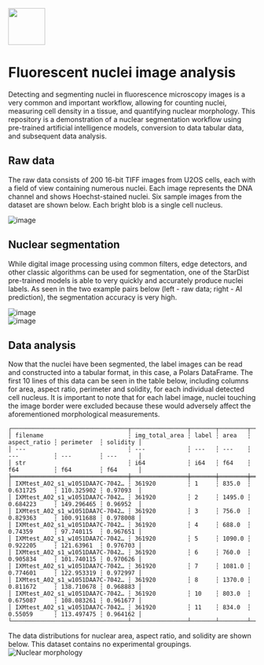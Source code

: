 <img src='https://github.com/user-attachments/assets/fbcad6ab-513b-4a26-9a9e-502767f8ed41' style='height: 75px; width: auto;'>  

# Fluorescent nuclei image analysis
Detecting and segmenting nuclei in fluorescence microscopy images is a very common and important workflow, allowing for counting nuclei, measuring cell density in a tissue, and quantifying nuclear morphology. This repository is a demonstration of a nuclear segmentation workflow using pre-trained artificial intelligence models, conversion to data tabular data, and subsequent data analysis.

## Raw data
The raw data consists of 200 16-bit TIFF images from U2OS cells, each with a field of view containing numerous nuclei. Each image represents the DNA channel and shows Hoechst-stained nuclei. Six sample images from the dataset are shown below. Each bright blob is a single cell nucleus.

![image](https://github.com/user-attachments/assets/a8b3a4d7-214c-4d00-afe1-9e865ddb7447)

## Nuclear segmentation
While digital image processing using common filters, edge detectors, and other classic algorithms can be used for segmentation, one of the StarDist pre-trained models is able to very quickly and accurately produce nuclei labels. As seen in the two example pairs below (left - raw data; right - AI prediction), the segmentation accuracy is very high.

![image](https://github.com/user-attachments/assets/fbcad6ab-513b-4a26-9a9e-502767f8ed41)  
![image](https://github.com/user-attachments/assets/926dbcd4-8cea-48fd-a9a3-d1e17cd3e233)

## Data analysis
Now that the nuclei have been segmented, the label images can be read and constructed into a tabular format, in this case, a Polars DataFrame. The first 10 lines of this data can be seen in the table below, including columns for area, aspect ratio, perimeter and solidity, for each individual detected cell nucleus. It is important to note that for each label image, nuclei touching the image border were excluded because these would adversely affect the aforementioned morphological measurements.
```
┌─────────────────────────────────┬────────────────┬───────┬────────┬──────────────┬────────────┬──────────┐
│ filename                        ┆ img_total_area ┆ label ┆ area   ┆ aspect_ratio ┆ perimeter  ┆ solidity │
│ ---                             ┆ ---            ┆ ---   ┆ ---    ┆ ---          ┆ ---        ┆ ---      │
│ str                             ┆ i64            ┆ i64   ┆ f64    ┆ f64          ┆ f64        ┆ f64      │
╞═════════════════════════════════╪════════════════╪═══════╪════════╪══════════════╪════════════╪══════════╡
│ IXMtest_A02_s1_w1051DAA7C-7042… ┆ 361920         ┆ 1     ┆ 835.0  ┆ 0.631725     ┆ 110.325902 ┆ 0.97093  │
│ IXMtest_A02_s1_w1051DAA7C-7042… ┆ 361920         ┆ 2     ┆ 1495.0 ┆ 0.684223     ┆ 149.296465 ┆ 0.96952  │
│ IXMtest_A02_s1_w1051DAA7C-7042… ┆ 361920         ┆ 3     ┆ 756.0  ┆ 0.829363     ┆ 100.911688 ┆ 0.978008 │
│ IXMtest_A02_s1_w1051DAA7C-7042… ┆ 361920         ┆ 4     ┆ 688.0  ┆ 0.74359      ┆ 97.740115  ┆ 0.967651 │
│ IXMtest_A02_s1_w1051DAA7C-7042… ┆ 361920         ┆ 5     ┆ 1090.0 ┆ 0.922205     ┆ 121.63961  ┆ 0.976703 │
│ IXMtest_A02_s1_w1051DAA7C-7042… ┆ 361920         ┆ 6     ┆ 760.0  ┆ 0.905834     ┆ 101.740115 ┆ 0.970626 │
│ IXMtest_A02_s1_w1051DAA7C-7042… ┆ 361920         ┆ 7     ┆ 1081.0 ┆ 0.774601     ┆ 122.953319 ┆ 0.972997 │
│ IXMtest_A02_s1_w1051DAA7C-7042… ┆ 361920         ┆ 8     ┆ 1370.0 ┆ 0.811672     ┆ 138.710678 ┆ 0.968883 │
│ IXMtest_A02_s1_w1051DAA7C-7042… ┆ 361920         ┆ 10    ┆ 803.0  ┆ 0.675087     ┆ 108.083261 ┆ 0.961677 │
│ IXMtest_A02_s1_w1051DAA7C-7042… ┆ 361920         ┆ 11    ┆ 834.0  ┆ 0.55059      ┆ 113.497475 ┆ 0.964162 │
└─────────────────────────────────┴────────────────┴───────┴────────┴──────────────┴────────────┴──────────┘
```
The data distributions for nuclear area, aspect ratio, and solidity are shown below. This dataset contains no experimental groupings.  
![Nuclear morphology](https://github.com/user-attachments/assets/1d7df4e8-63e8-4d08-8c63-c73606ca7409)


